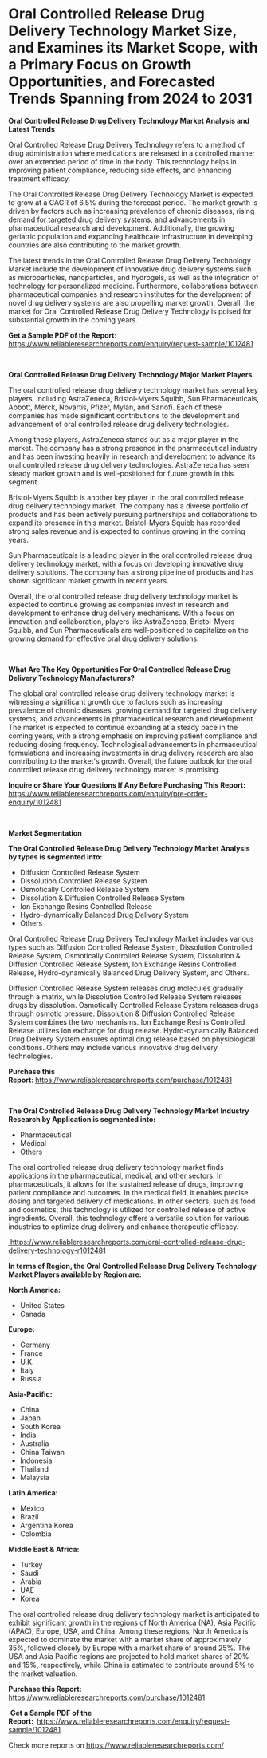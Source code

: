 <p><h1>Oral Controlled Release Drug Delivery Technology Market Size, and Examines its Market Scope, with a Primary Focus on Growth Opportunities, and Forecasted Trends Spanning from 2024 to 2031</h1></p><p><strong>Oral Controlled Release Drug Delivery Technology Market Analysis and Latest Trends</strong></p>
<p><p>Oral Controlled Release Drug Delivery Technology refers to a method of drug administration where medications are released in a controlled manner over an extended period of time in the body. This technology helps in improving patient compliance, reducing side effects, and enhancing treatment efficacy.</p><p>The Oral Controlled Release Drug Delivery Technology Market is expected to grow at a CAGR of 6.5% during the forecast period. The market growth is driven by factors such as increasing prevalence of chronic diseases, rising demand for targeted drug delivery systems, and advancements in pharmaceutical research and development. Additionally, the growing geriatric population and expanding healthcare infrastructure in developing countries are also contributing to the market growth.</p><p>The latest trends in the Oral Controlled Release Drug Delivery Technology Market include the development of innovative drug delivery systems such as microparticles, nanoparticles, and hydrogels, as well as the integration of technology for personalized medicine. Furthermore, collaborations between pharmaceutical companies and research institutes for the development of novel drug delivery systems are also propelling market growth. Overall, the market for Oral Controlled Release Drug Delivery Technology is poised for substantial growth in the coming years.</p></p>
<p><strong>Get a Sample PDF of the Report:&nbsp;</strong> <a href="https://www.reliableresearchreports.com/enquiry/request-sample/1012481">https://www.reliableresearchreports.com/enquiry/request-sample/1012481</a></p>
<p>&nbsp;</p>
<p><strong>Oral Controlled Release Drug Delivery Technology Major Market Players</strong></p>
<p><p>The oral controlled release drug delivery technology market has several key players, including AstraZeneca, Bristol-Myers Squibb, Sun Pharmaceuticals, Abbott, Merck, Novartis, Pfizer, Mylan, and Sanofi. Each of these companies has made significant contributions to the development and advancement of oral controlled release drug delivery technologies.</p><p>Among these players, AstraZeneca stands out as a major player in the market. The company has a strong presence in the pharmaceutical industry and has been investing heavily in research and development to advance its oral controlled release drug delivery technologies. AstraZeneca has seen steady market growth and is well-positioned for future growth in this segment.</p><p>Bristol-Myers Squibb is another key player in the oral controlled release drug delivery technology market. The company has a diverse portfolio of products and has been actively pursuing partnerships and collaborations to expand its presence in this market. Bristol-Myers Squibb has recorded strong sales revenue and is expected to continue growing in the coming years.</p><p>Sun Pharmaceuticals is a leading player in the oral controlled release drug delivery technology market, with a focus on developing innovative drug delivery solutions. The company has a strong pipeline of products and has shown significant market growth in recent years.</p><p>Overall, the oral controlled release drug delivery technology market is expected to continue growing as companies invest in research and development to enhance drug delivery mechanisms. With a focus on innovation and collaboration, players like AstraZeneca, Bristol-Myers Squibb, and Sun Pharmaceuticals are well-positioned to capitalize on the growing demand for effective oral drug delivery solutions.</p></p>
<p>&nbsp;</p>
<p><strong>What Are The Key Opportunities For Oral Controlled Release Drug Delivery Technology Manufacturers?</strong></p>
<p><p>The global oral controlled release drug delivery technology market is witnessing a significant growth due to factors such as increasing prevalence of chronic diseases, growing demand for targeted drug delivery systems, and advancements in pharmaceutical research and development. The market is expected to continue expanding at a steady pace in the coming years, with a strong emphasis on improving patient compliance and reducing dosing frequency. Technological advancements in pharmaceutical formulations and increasing investments in drug delivery research are also contributing to the market's growth. Overall, the future outlook for the oral controlled release drug delivery technology market is promising.</p></p>
<p><strong>Inquire or Share Your Questions If Any Before Purchasing This Report:</strong> <a href="https://www.reliableresearchreports.com/enquiry/pre-order-enquiry/1012481">https://www.reliableresearchreports.com/enquiry/pre-order-enquiry/1012481</a></p>
<p>&nbsp;</p>
<p><strong>Market Segmentation</strong></p>
<p><strong>The Oral Controlled Release Drug Delivery Technology Market Analysis by types is segmented into:</strong></p>
<p><ul><li>Diffusion Controlled Release System</li><li>Dissolution Controlled Release System</li><li>Osmotically Controlled Release System</li><li>Dissolution & Diffusion Controlled Release System</li><li>Ion Exchange Resins Controlled Release</li><li>Hydro-dynamically Balanced Drug Delivery System</li><li>Others</li></ul></p>
<p><p>Oral Controlled Release Drug Delivery Technology Market includes various types such as Diffusion Controlled Release System, Dissolution Controlled Release System, Osmotically Controlled Release System, Dissolution & Diffusion Controlled Release System, Ion Exchange Resins Controlled Release, Hydro-dynamically Balanced Drug Delivery System, and Others. </p><p>Diffusion Controlled Release System releases drug molecules gradually through a matrix, while Dissolution Controlled Release System releases drugs by dissolution. Osmotically Controlled Release System releases drugs through osmotic pressure. Dissolution & Diffusion Controlled Release System combines the two mechanisms. Ion Exchange Resins Controlled Release utilizes ion exchange for drug release. Hydro-dynamically Balanced Drug Delivery System ensures optimal drug release based on physiological conditions. Others may include various innovative drug delivery technologies.</p></p>
<p><strong>Purchase this Report:&nbsp;</strong><a href="https://www.reliableresearchreports.com/purchase/1012481">https://www.reliableresearchreports.com/purchase/1012481</a></p>
<p>&nbsp;</p>
<p><strong>The Oral Controlled Release Drug Delivery Technology Market Industry Research by Application is segmented into:</strong></p>
<p><ul><li>Pharmaceutical</li><li>Medical</li><li>Others</li></ul></p>
<p><p>The oral controlled release drug delivery technology market finds applications in the pharmaceutical, medical, and other sectors. In pharmaceuticals, it allows for the sustained release of drugs, improving patient compliance and outcomes. In the medical field, it enables precise dosing and targeted delivery of medications. In other sectors, such as food and cosmetics, this technology is utilized for controlled release of active ingredients. Overall, this technology offers a versatile solution for various industries to optimize drug delivery and enhance therapeutic efficacy.</p></p>
<p><a href="https://www.reliableresearchreports.com/oral-controlled-release-drug-delivery-technology-r1012481">&nbsp;https://www.reliableresearchreports.com/oral-controlled-release-drug-delivery-technology-r1012481</a></p>
<p><strong>In terms of Region, the Oral Controlled Release Drug Delivery Technology Market Players available by Region are:</strong></p>
<p>
    <p> <strong> North America: </strong>
        <ul>
            <li>United States</li>
            <li>Canada</li>
        </ul>
        </p> 
    <p> <strong> Europe: </strong>
        <ul>
            <li>Germany</li>
            <li>France</li>
            <li>U.K.</li>
            <li>Italy</li>
            <li>Russia</li>
        </ul>
        </p> 
    <p> <strong> Asia-Pacific: </strong>
        <ul>
            <li>China</li>
            <li>Japan</li>
            <li>South Korea</li>
            <li>India</li>
            <li>Australia</li>
            <li>China Taiwan</li>
            <li>Indonesia</li>
            <li>Thailand</li>
            <li>Malaysia</li>
        </ul>
        </p> 
    <p> <strong> Latin America: </strong>
        <ul>
            <li>Mexico</li>
            <li>Brazil</li>
            <li>Argentina Korea</li>
            <li>Colombia</li>
        </ul>
        </p> 
    <p> <strong> Middle East & Africa: </strong>
        <ul>
            <li>Turkey</li>
            <li>Saudi</li>
            <li>Arabia</li>
            <li>UAE</li>
            <li>Korea</li>
        </ul>
    </p>
    </p>
<p><p>The oral controlled release drug delivery technology market is anticipated to exhibit significant growth in the regions of North America (NA), Asia Pacific (APAC), Europe, USA, and China. Among these regions, North America is expected to dominate the market with a market share of approximately 35%, followed closely by Europe with a market share of around 25%. The USA and Asia Pacific regions are projected to hold market shares of 20% and 15%, respectively, while China is estimated to contribute around 5% to the market valuation.</p></p>
<p><strong>Purchase this Report: </strong><a href="https://www.reliableresearchreports.com/purchase/1012481">https://www.reliableresearchreports.com/purchase/1012481</a></p>
<p>&nbsp;<strong>Get a Sample PDF of the Report:&nbsp;&nbsp;</strong><a href="https://www.reliableresearchreports.com/enquiry/request-sample/1012481">https://www.reliableresearchreports.com/enquiry/request-sample/1012481</a></p>
<p><strong></strong></p>
<p>Check more reports on <a href="https://www.reliableresearchreports.com/">https://www.reliableresearchreports.com/</a></p>